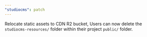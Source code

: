 ```yaml
---
"studiocms": patch
---
```


Relocate static assets to CDN R2 bucket, Users can now delete the `studiocms-resources/` folder within their project `public/` folder.